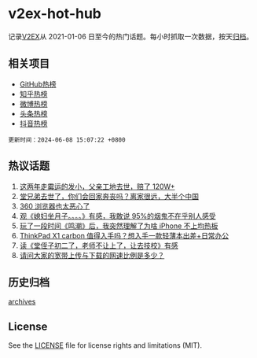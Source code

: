 # v2ex-hot-hub

 记录[V2EX](https://www.v2ex.com/)从 2021-01-06 日至今的热门话题。每小时抓取一次数据，按天[归档](archives)。
 
 ## 相关项目

- [GitHub热榜](https://github.com/snaildev/github-hot-hub)
- [知乎热榜](https://github.com/snaildev/zhihu-hot-hub)
- [微博热榜](https://github.com/snaildev/weibo-hot-hub)
- [头条热榜](https://github.com/snaildev/toutiao-hot-hub)
- [抖音热榜](https://github.com/snaildev/douyin-hot-hub)


 `更新时间：2024-06-08 15:07:22 +0800`

## 热议话题

1. [这两年走霉运的发小，父亲工地去世，赔了 120W+](https://www.v2ex.com/t/1047719)
1. [堂兄弟去世了，你们会回家奔丧吗？离家很远，大半个中国](https://www.v2ex.com/t/1047758)
1. [360 浏览器也太恶心了](https://www.v2ex.com/t/1047771)
1. [观《媳妇坐月子。。。。》有感，我敢说 95%的烟鬼不在乎别人感受](https://www.v2ex.com/t/1047883)
1. [玩了一段时间《鸣潮》后，我突然理解了为啥 iPhone 不上均热板](https://www.v2ex.com/t/1047794)
1. [ThinkPad X1 carbon 值得入手吗？想入手一款轻薄本出差+日常办公](https://www.v2ex.com/t/1047871)
1. [读《堂侄子初二了，老师不让上了，让去技校》有感](https://www.v2ex.com/t/1047712)
1. [请问大家的宽带上传与下载的网速比例是多少？](https://www.v2ex.com/t/1047789)

## 历史归档

[archives](archives)

## License

See the [LICENSE](LICENSE) file for license rights and limitations (MIT).
